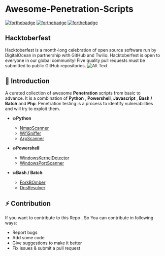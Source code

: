 # Awesome-Penetration-Scripts
[![forthebadge](https://forthebadge.com/images/badges/built-by-developers.svg)](https://forthebadge.com)
[![forthebadge](https://forthebadge.com/images/badges/built-with-swag.svg)](https://forthebadge.com)
[![forthebadge](https://forthebadge.com/images/badges/built-with-love.svg)](https://forthebadge.com)

## Hacktoberfest
Hacktoberfest is a month-long celebration of open source software run by DigitalOcean in partnership with GitHub and Twilio. Hacktoberfest is open to everyone in our global community! Five quality pull requests must be submitted to public GitHub repositories.
![Alt Text](https://dev-to-uploads.s3.amazonaws.com/i/l2pre0fpvpotsttte0f1.jpeg)


## 📌 Introduction
A curated collection of awesome **Penetration** scripts from basic to advance. It is a combination of **Python** , **Powershell**, **Javascript** , **Bash / Batch** and **Php**. Penetration testing is a process to identify vulnerabilities and will try to exploit them.

- **💥Python**
	- [NmapScanner](https://github.com/ankitdobhal/Awesome-Penetration-Scripts/blob/master/nmapScanner.py)
   	- [WifiSniffer](https://github.com/ankitdobhal/Awesome-Penetration-Scripts/blob/master/WifiSniffer.py)
   	- [ArpScanner](https://github.com/ankitdobhal/Awesome-Penetration-Scripts/blob/master/ArpScanner.py)
 

- **💥Powershell**
	- [WindowsKernelDetector](https://github.com/ankitdobhal/Awesome-Penetration-Scripts/blob/master/kernelDetection.ps1)
	- [WindowsPortScanner](https://github.com/ankitdobhal/Awesome-Penetration-Scripts/blob/master/portscanner.ps1)



- **💥Bash / Batch**
	- [ForkBOmber](https://github.com/ankitdobhal/Awesome-Penetration-Scripts/blob/master/forbomber.bat)
	- [DnsResolver](https://github.com/ankitdobhal/Awesome-Penetration-Scripts/blob/master/dnsReverselookup.sh)


## ⚡ Contribution
   If you want to contribute to this Repo , So You can contribute in following ways:

- Report bugs
- Add some code
- Give suggestions to make it better
- Fix issues & submit a pull request
